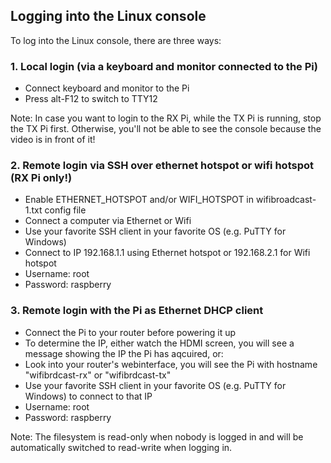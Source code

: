 ## Logging into the Linux console

To log into the Linux console, there are three ways:

### 1. Local login (via a keyboard and monitor connected to the Pi)
- Connect keyboard and monitor to the Pi
- Press alt-F12 to switch to TTY12

Note: In case you want to login to the RX Pi, while the TX Pi is running, stop the TX Pi first. Otherwise, you'll not be able to see the console because the video is in front of it!

### 2. Remote login via SSH over ethernet hotspot or wifi hotspot (RX Pi only!)
- Enable ETHERNET_HOTSPOT and/or WIFI_HOTSPOT in wifibroadcast-1.txt config file
- Connect a computer via Ethernet or Wifi
- Use your favorite SSH client in your favorite OS (e.g. PuTTY for Windows)
- Connect to IP 192.168.1.1 using Ethernet hotspot or 192.168.2.1 for Wifi hotspot
- Username: root
- Password: raspberry


### 3. Remote login with the Pi as Ethernet DHCP client
- Connect the Pi to your router before powering it up
- To determine the IP, either watch the HDMI screen, you will see a message showing the IP the Pi has aqcuired, or:
- Look into your router's webinterface, you will see the Pi with hostname "wifibrdcast-rx" or "wifibrdcast-tx"
- Use your favorite SSH client in your favorite OS (e.g. PuTTY for Windows) to connect to that IP
- Username: root
- Password: raspberry


Note: The filesystem is read-only when nobody is logged in and will be automatically switched to read-write when logging in.